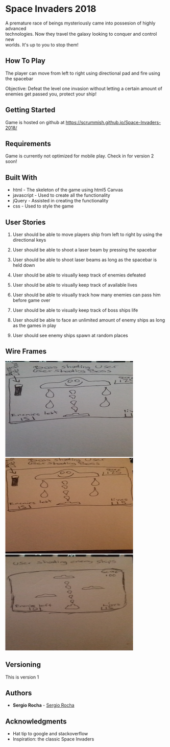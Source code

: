 # Space Invaders 2018				

A premature race of beings mysteriously came into possesion of highly advanced  
technologies. Now they travel the galaxy looking to conquer and control new 	  
worlds. It's up to you to stop them! 

## How To Play

The player can move from left to right using directional pad and fire using the spacebar

Objective: Defeat the level one invasion without letting a certain amount of enemies get passed you, protect your ship!

## Getting Started

Game is hosted on github at https://scrummish.github.io/Space-Invaders-2018/

## Requirements

Game is currently not optimized for mobile play. Check in for version 2 soon!

## Built With

* html - The skeleton of the game using html5 Canvas
* javascript - Used to create all the functionality
* jQuery - Assisted in creating the functionality
* css - Used to style the game

## User Stories

1. User should be able to move players ship from left to right by using the directional keys

2. User should be able to shoot a laser beam by pressing the spacebar

3. User should be able to shoot laser beams as long as the spacebar is held down

4. User should be able to visually keep track of enemies defeated

5. User should be able to visually keep track of available lives

6. User should be able to visually track how many enemies can pass him before game over

7. User should be able to visually keep track of boss ships life

8. User should be able to face an unlimited amount of enemy ships as long as the games in play

9. User should see enemy ships spawn at random places

## Wire Frames

<img height="300" width="400" src="imgs/1.jpg"/>
<img height="300" width="400" src="imgs/2.jpg"/>
<img height="300" width="400" src="imgs/3.jpg"/>

## Versioning

This is version 1 

## Authors

* **Sergio Rocha** - [Sergio Rocha](http://www.sergio-rocha.com)


## Acknowledgments

* Hat tip to google and stackoverflow 
* Inspiration: the classic Space Invaders
